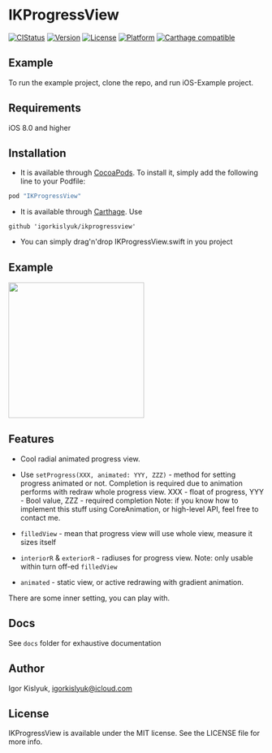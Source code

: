 # IKProgressView

[![CIStatus](http://img.shields.io/travis/igorkislyuk/IKProgressView.svg?style=flat)](https://travis-ci.org/igorkislyuk/IKProgressView)
[![Version](https://img.shields.io/cocoapods/v/IKProgressView.svg?style=flat)](http://cocoapods.org/pods/IKProgressView)
[![License](https://img.shields.io/cocoapods/l/IKProgressView.svg?style=flat)](http://cocoapods.org/pods/IKProgressView)
[![Platform](https://img.shields.io/cocoapods/p/IKProgressView.svg?style=flat)](http://cocoapods.org/pods/IKProgressView)
[![Carthage compatible](https://img.shields.io/badge/Carthage-compatible-4BC51D.svg?style=flat)](https://github.com/igorkislyuk/ikprogressview)

## Example

To run the example project, clone the repo, and run iOS-Example project.

## Requirements

iOS 8.0 and higher

## Installation

- It is available through [CocoaPods](http://cocoapods.org). To install
it, simply add the following line to your Podfile:

```ruby
pod "IKProgressView"
```

- It is available through [Carthage](https://github.com/Carthage/Carthage). Use
```carthage
github 'igorkislyuk/ikprogressview'
```

- You can simply drag'n'drop IKProgressView.swift in you project

## Example
<img src="https://raw.githubusercontent.com/igorkislyuk/ikprogressview/master/gifs/example-1.gif" width="267px"/>

## Features

- Cool radial animated progress view.

- Use `setProgress(XXX, animated: YYY, ZZZ)` - method for setting progress animated or not. Completion is required due to animation performs with redraw whole progress view. XXX - float of progress, YYY - Bool value, ZZZ - required completion
Note: if you know how to implement this stuff using CoreAnimation, or high-level API, feel free to contact me.
- `filledView` - mean that progress view will use whole view, measure it sizes itself
- `interiorR` & `exteriorR` - radiuses for progress view. Note: only usable within turn off-ed `filledView`
- `animated` - static view, or active redrawing with gradient animation.

There are some inner setting, you can play with.

## Docs

See `docs` folder for exhaustive documentation

## Author

Igor Kislyuk, igorkislyuk@icloud.com

## License

IKProgressView is available under the MIT license. See the LICENSE file for more info.
